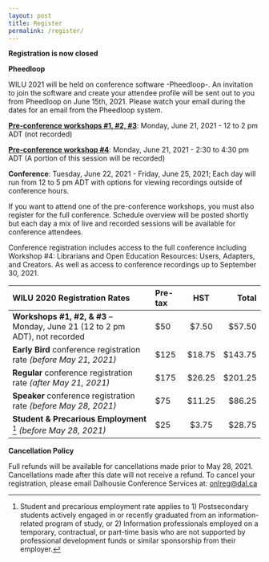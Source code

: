 ```yaml
---
layout: post
title: Register
permalink: /register/
---
```


**Registration is now closed**

**Pheedloop**

WILU 2021 will be held on conference software -Pheedloop-. An invitation to join the software and create your attendee profile will be sent out to you from Pheedloop on June 15th, 2021. Please watch your email during the dates for an email from the Pheedloop system.

**[Pre-conference workshops #1, #2, #3](/program/workshops)**: Monday, June 21, 2021 - 12 to 2 pm ADT (not recorded)

**[Pre-conference workshop #4](/program/workshops)**: Monday, June 21, 2021 - 2:30 to 4:30 pm ADT (A portion of this session will be recorded)

**Conference**: Tuesday, June 22, 2021 - Friday, June 25, 2021; Each day will run from 12 to 5 pm ADT with options for viewing recordings outside of conference hours.

If you want to attend one of the pre-conference workshops, you must also register for the full conference. Schedule overview will be posted shortly but each day a mix of live and recorded sessions will be available for conference attendees.

Conference registration includes access to the full conference including Workshop #4: Librarians and Open Education Resources: Users, Adapters, and Creators. As well as access to conference recordings up to September 30, 2021.

| WILU 2020 Registration Rates | Pre-tax  | HST | Total |
|:--|:--|:--:|--:|
| **Workshops #1, #2, & #3** – Monday, June 21 (12 to 2 pm ADT), not recorded | $50 | $7.50 | $57.50 |
| **Early Bird** conference registration rate *(before May 21, 2021)* | $125 | $18.75 | $143.75 |
| **Regular** conference registration rate *(after May 21, 2021)* | $175  | $26.25 | $201.25 |
| **Speaker** conference registration rate *(before May 28, 2021)* | $75 | $11.25 | $86.25 |
| **Student & Precarious Employment** [^1] *(before May 28, 2021)* | $25  | $3.75  | $28.75 |

[^1]: Student and precarious employment rate applies to 1) Postsecondary students actively engaged in or recently graduated from an information-related program of study, or 2) Information professionals employed on a temporary, contractual, or part-time basis who are not supported by professional development funds or similar sponsorship from their employer.

**Cancellation Policy**

Full refunds will be available for cancellations made prior to May 28, 2021. Cancellations made after this date will not receive a refund. To cancel your registration, please email Dalhousie Conference Services at: onlreg@dal.ca

